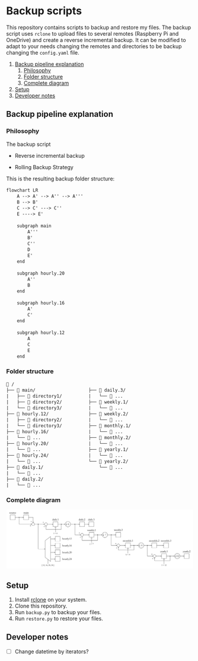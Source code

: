 # Backup scripts

This repository contains scripts to backup and restore my files. The backup script uses `rclone` to upload files to several remotes (Raspberry Pi and OneDrive) and create a reverse incremental backup. It can be modified to adapt to your needs changing the remotes and directories to be backup changing the `config.yaml` file.

1. [Backup pipeline explanation](#backup-pipeline-explanation)
   1. [Philosophy](#philosophy)
   2. [Folder structure](#folder-structure)
   3. [Complete diagram](#complete-diagram)
2. [Setup](#setup)
3. [Developer notes](#developer-notes)

## Backup pipeline explanation

### Philosophy

The backup script

- Reverse incremental backup

- Rolling Backup Strategy

This is the resulting backup folder structure:

```mermaid
flowchart LR
    A --> A' --> A'' --> A'''
    B --> B' 
    C --> C' ---> C''
    E ----> E'

    subgraph main
        A'''
        B'
        C''
        D
        E'
    end

    subgraph hourly.20
        A''
        B
    end

    subgraph hourly.16
        A'
        C'
    end

    subgraph hourly.12
        A
        C
        E
    end
```

### Folder structure
```
📁 /                            
├── 📁 main/                    ├── 📁 daily.3/
|   ├── 📁 directory1/          |   └── 📁 ...
|   ├── 📁 directory2/          ├── 📁 weekly.1/
|   └── 📁 directory3/          |   └── 📁 ...
├── 📁 hourly.12/               ├── 📁 weekly.2/
|   ├── 📁 directory2/          |   └── 📁 ...
|   └── 📁 directory3/          ├── 📁 monthly.1/
├── 📁 hourly.16/               |   └── 📁 ...
|   └── 📁 ...                  ├── 📁 monthly.2/          
├── 📁 hourly.20/               |   └── 📁 ...
|   └── 📁 ...                  ├── 📁 yearly.1/ 
├── 📁 hourly.24/               |   └── 📁 ...
|   └── 📁 ...                  └── 📁 yearly.2/
├── 📁 daily.1/                     └── 📁 ...
|   └── 📁 ...
├── 📁 daily.2/
|   └── 📁 ...
```

### Complete diagram
![pipeline](assets/pipeline.svg)

## Setup

1. Install [rclone](https://rclone.org/) on your system.
2. Clone this repository.
3. Run `backup.py` to backup your files.
4. Run `restore.py` to restore your files.

## Developer notes

- [ ] Change datetime by iterators?